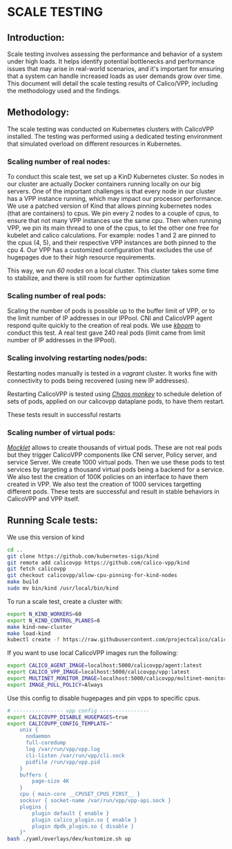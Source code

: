 # SCALE TESTING

## Introduction:

Scale testing involves assessing the performance and behavior of a system under high loads. It helps identify potential bottlenecks and performance issues that may arise in real-world scenarios, and it's important for ensuring that a system can handle increased loads as user demands grow over time. This document will detail the scale testing results of Calico/VPP, including the methodology used and the findings.

## Methodology:

The scale testing was conducted on Kubernetes clusters with CalicoVPP installed.
The testing was performed using a dedicated testing environment that simulated overload on different resources in Kubernetes.

### Scaling number of real nodes:

To conduct this scale test, we set up a KinD Kubernetes cluster. So nodes in our cluster are actually Docker containers running locally on our big servers.
One of the important challenges is that every node in our cluster has a VPP instance running, which may impact our processor performance.
We use a patched version of Kind that allows pinning kubernetes nodes (that are containers) to cpus. We pin every 2 nodes to a couple of cpus, to ensure that not many VPP instances use the same cpu.
Then when running VPP, we pin its main thread to one of the cpus, to let the other one free for kubelet and calico calculations.
For example: nodes 1 and 2 are pinned to the cpus (4, 5), and their respective VPP instances are both pinned to the cpu 4.
Our VPP has a customized configuration that excludes the use of hugepages due to their high resource requirements.

This way, we run *60 nodes* on a local cluster.
This cluster takes some time to stabilize, and there is still room for further optimization

### Scaling number of real pods:

Scaling the number of pods is possible up to the buffer limit of VPP, or to the limit number of IP addresses in our IPPool. CNI and CalicoVPP agent respond quite quickly to the creation of real pods.
We use [*kboom*](https://github.com/mhausenblas/kboom) to conduct this test.
A real test gave 240 real pods (limit came from limit number of IP addresses in the IPPool).

### Scaling involving restarting nodes/pods:

Restarting nodes manually is tested in a *vagrant* cluster. It works fine with connectivity to pods being recovered (using new IP addresses).

Restarting CalicoVPP is tested using [*Chaos monkey*](https://github.com/asobti/kube-monkey) to schedule deletion of sets of pods, applied on our calicovpp dataplane pods, to have them restart.

These tests result in successful restarts

### Scaling number of virtual pods:

[*Mocklet*](https://github.com/VineethReddy02/mocklet) allows to create thousands of virtual pods.
These are not real pods but they trigger CalicoVPP components like CNI server, Policy server, and service Server.
We create 1000 virtual pods. Then we use these pods to test services by targeting a thousand virtual pods being a backend for a service.
We also test the creation of 100K policies on an interface to have them created in VPP.
We also test the creation of 1000 services targetting different pods.
These tests are successful and result in stable behaviors in CalicoVPP and VPP itself.


## Running Scale tests:

We use this version of kind
````bash
cd ..
git clone https://github.com/kubernetes-sigs/kind
git remote add calicovpp https://github.com/calico-vpp/kind
git fetch calicovpp
git checkout calicovpp/allow-cpu-pinning-for-kind-nodes
make build
sudo mv bin/kind /usr/local/bin/kind
````

To run a scale test, create a cluster with:

````bash
export N_KIND_WORKERS=60
export N_KIND_CONTROL_PLANES=6
make kind-new-cluster
make load-kind
kubectl create -f https://raw.githubusercontent.com/projectcalico/calico/master/manifests/tigera-operator.yaml
```` 
If you want to use local CalicoVPP images run the following:
````bash
export CALICO_AGENT_IMAGE=localhost:5000/calicovpp/agent:latest
export CALICO_VPP_IMAGE=localhost:5000/calicovpp/vpp:latest
export MULTINET_MONITOR_IMAGE=localhost:5000/calicovpp/multinet-monitor:latest
export IMAGE_PULL_POLICY=Always
````
Use this config to disable hugepages and pin vpps to specific cpus.
````bash
# ---------------- vpp config ----------------
export CALICOVPP_DISABLE_HUGEPAGES=true
export CALICOVPP_CONFIG_TEMPLATE="
    unix {
      nodaemon
      full-coredump
      log /var/run/vpp/vpp.log
      cli-listen /var/run/vpp/cli.sock
      pidfile /run/vpp/vpp.pid
    }
    buffers {
        page-size 4K
    }
    cpu { main-core __CPUSET_CPUS_FIRST__ }
    socksvr { socket-name /var/run/vpp/vpp-api.sock }
    plugins {
        plugin default { enable }
        plugin calico_plugin.so { enable }
        plugin dpdk_plugin.so { disable }
    }"
bash ./yaml/overlays/dev/kustomize.sh up
````